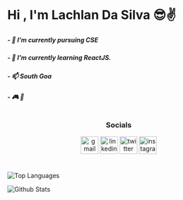 # Hi , I'm Lachlan Da Silva 😎✌️


##### - 🔭 I’m currently pursuing CSE 
##### - 🌱 I’m currently learning ReactJS.
##### - 📫 South Goa
##### - 🎮 🎯
<h1>
 <h3 align="center"><b>Socials</b></h2>
<p align="center">
<a href="lachsilva3@gmail.com" target="_blank"><img align="center" src="https://img.icons8.com/fluency/48/000000/apple-mail.png" alt="gmail" height="40" width="40"/></a>
<a href="https://in.linkedin.com/in/lachlan-da-silva-002b31242" target="_blank"><img align="center" src="https://img.icons8.com/fluency/48/000000/linkedin.png" alt="linkedin" height="40" width="40"/></a>
<a href="https://twitter.com/lachsilva3" target="_blank"><img align="center" src="https://img.icons8.com/fluency/48/000000/twitter-squared.png" alt="twitter" height="40" width="40" /></a>
<a href="https://instagram.com/lachlan_dasilva" target="_blank"><img align="center" src="https://img.icons8.com/fluency/48/000000/instagram-new.png" alt="instagram" height="40" width="40" /></a>
</p>

<h1></h1>

![Top Languages](https://github-readme-stats.vercel.app/api/top-langs/?username=LACHSILVA3&show_icons=true&theme=radical)

![Github Stats](https://github-readme-stats.vercel.app/api?username=lachsilva3&count_private=true&show_icons=true&theme=radical)


